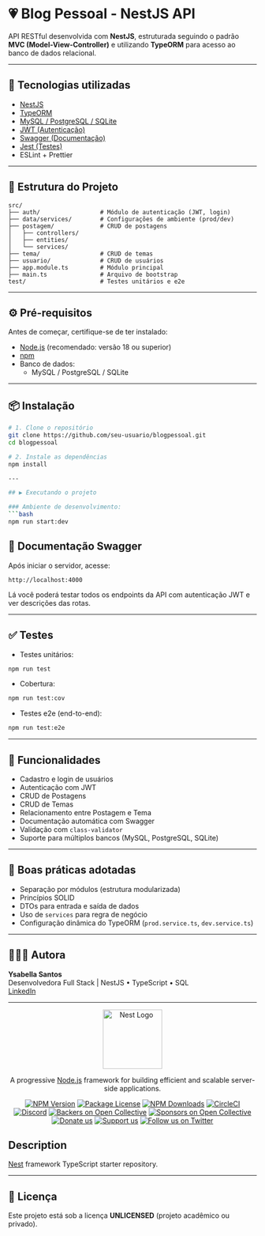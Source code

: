 
# 💗 Blog Pessoal - NestJS API

API RESTful desenvolvida com **NestJS**, estruturada seguindo o padrão **MVC (Model-View-Controller)** e utilizando **TypeORM** para acesso ao banco de dados relacional.

---

## 🚀 Tecnologias utilizadas

- [NestJS](https://nestjs.com/)
- [TypeORM](https://typeorm.io/)
- [MySQL / PostgreSQL / SQLite](https://www.npmjs.com/package/mysql2)
- [JWT (Autenticação)](https://jwt.io/)
- [Swagger (Documentação)](https://swagger.io/tools/swagger-ui/)
- [Jest (Testes)](https://jestjs.io/)
- ESLint + Prettier

---

## 📁 Estrutura do Projeto

```
src/
├── auth/                 # Módulo de autenticação (JWT, login)
├── data/services/        # Configurações de ambiente (prod/dev)
├── postagem/             # CRUD de postagens
│   ├── controllers/
│   ├── entities/
│   └── services/
├── tema/                 # CRUD de temas
├── usuario/              # CRUD de usuários
├── app.module.ts         # Módulo principal
├── main.ts               # Arquivo de bootstrap
test/                     # Testes unitários e e2e
```

---

## ⚙️ Pré-requisitos

Antes de começar, certifique-se de ter instalado:

- [Node.js](https://nodejs.org/) (recomendado: versão 18 ou superior)
- [npm](https://www.npmjs.com/) 
- Banco de dados:
  - MySQL / PostgreSQL / SQLite 

---

## 📦 Instalação

```bash
# 1. Clone o repositório
git clone https://github.com/seu-usuario/blogpessoal.git
cd blogpessoal

# 2. Instale as dependências
npm install

---

## ▶️ Executando o projeto

### Ambiente de desenvolvimento:
```bash
npm run start:dev
```

## 📄 Documentação Swagger

Após iniciar o servidor, acesse:

```
http://localhost:4000
```

Lá você poderá testar todos os endpoints da API com autenticação JWT e ver descrições das rotas.

---

## ✅ Testes

- Testes unitários:
```bash
npm run test
```

- Cobertura:
```bash
npm run test:cov
```

- Testes e2e (end-to-end):
```bash
npm run test:e2e
```

---

## 🧠 Funcionalidades

- Cadastro e login de usuários
- Autenticação com JWT
- CRUD de Postagens
- CRUD de Temas
- Relacionamento entre Postagem e Tema
- Documentação automática com Swagger
- Validação com `class-validator`
- Suporte para múltiplos bancos (MySQL, PostgreSQL, SQLite)

---

## 📌 Boas práticas adotadas

- Separação por módulos (estrutura modularizada)
- Princípios SOLID
- DTOs para entrada e saída de dados
- Uso de `services` para regra de negócio
- Configuração dinâmica do TypeORM (`prod.service.ts`, `dev.service.ts`)

---

## 👩🏼‍💻 Autora

**Ysabella Santos**  
Desenvolvedora Full Stack | NestJS • TypeScript • SQL  
[LinkedIn](https://www.linkedin.com/in/ysa-santos/) 

---

<p align="center">
  <a href="http://nestjs.com/" target="blank"><img src="https://nestjs.com/img/logo-small.svg" width="120" alt="Nest Logo" /></a>
</p>

[circleci-image]: https://img.shields.io/circleci/build/github/nestjs/nest/master?token=abc123def456
[circleci-url]: https://circleci.com/gh/nestjs/nest

  <p align="center">A progressive <a href="http://nodejs.org" target="_blank">Node.js</a> framework for building efficient and scalable server-side applications.</p>
    <p align="center">
<a href="https://www.npmjs.com/~nestjscore" target="_blank"><img src="https://img.shields.io/npm/v/@nestjs/core.svg" alt="NPM Version" /></a>
<a href="https://www.npmjs.com/~nestjscore" target="_blank"><img src="https://img.shields.io/npm/l/@nestjs/core.svg" alt="Package License" /></a>
<a href="https://www.npmjs.com/~nestjscore" target="_blank"><img src="https://img.shields.io/npm/dm/@nestjs/common.svg" alt="NPM Downloads" /></a>
<a href="https://circleci.com/gh/nestjs/nest" target="_blank"><img src="https://img.shields.io/circleci/build/github/nestjs/nest/master" alt="CircleCI" /></a>
<a href="https://discord.gg/G7Qnnhy" target="_blank"><img src="https://img.shields.io/badge/discord-online-brightgreen.svg" alt="Discord"/></a>
<a href="https://opencollective.com/nest#backer" target="_blank"><img src="https://opencollective.com/nest/backers/badge.svg" alt="Backers on Open Collective" /></a>
<a href="https://opencollective.com/nest#sponsor" target="_blank"><img src="https://opencollective.com/nest/sponsors/badge.svg" alt="Sponsors on Open Collective" /></a>
  <a href="https://paypal.me/kamilmysliwiec" target="_blank"><img src="https://img.shields.io/badge/Donate-PayPal-ff3f59.svg" alt="Donate us"/></a>
    <a href="https://opencollective.com/nest#sponsor"  target="_blank"><img src="https://img.shields.io/badge/Support%20us-Open%20Collective-41B883.svg" alt="Support us"></a>
  <a href="https://twitter.com/nestframework" target="_blank"><img src="https://img.shields.io/twitter/follow/nestframework.svg?style=social&label=Follow" alt="Follow us on Twitter"></a>
</p>
  <!--[![Backers on Open Collective](https://opencollective.com/nest/backers/badge.svg)](https://opencollective.com/nest#backer)
  [![Sponsors on Open Collective](https://opencollective.com/nest/sponsors/badge.svg)](https://opencollective.com/nest#sponsor)-->

## Description

[Nest](https://github.com/nestjs/nest) framework TypeScript starter repository.

---

## 📃 Licença

Este projeto está sob a licença **UNLICENSED** (projeto acadêmico ou privado).

